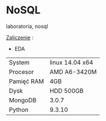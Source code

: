 # NoSQL
laboratoria, nosql

[Zaliczenie](https://github.com/dsamsoniuk/NoSQL/tree/master/eda) :

* EDA

| | |
|---|---|
|System|linux 14.04 x64|
|Procesor|AMD A6-3420M |
|Pamięć RAM| 4GB|
|Dysk|HDD 500GB|
|MongoDB|3.0.7|
|Python|9.3.10|
